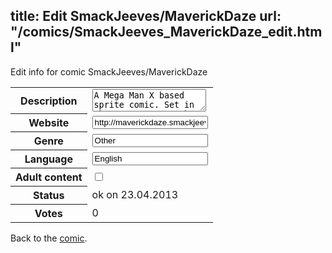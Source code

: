 title: Edit SmackJeeves/MaverickDaze
url: "/comics/SmackJeeves_MaverickDaze_edit.html"
---
Edit info for comic SmackJeeves/MaverickDaze

<form name="comic" action="http://gaepostmail.appengine.com/comic" name="post">
<table class="comicinfo">
<tr>
<th>Description</th><td><textarea name="description">A Mega Man X based sprite comic. Set in the year 22XX as the Hunters must face their most challenging threat yet!</textarea></td>
</tr>
<tr>
<th>Website</th><td><input type="text" name="url" value="http://maverickdaze.smackjeeves.com/comics/"/></td>
</tr>
<tr>
<th>Genre</th><td><input type="text" name="genre" value="Other"/></td>
</tr>
<tr>
<th>Language</th><td><input type="text" name="language" value="English"/></td>
</tr>
<tr>
<th>Adult content</th><td><input type="checkbox" name="adult" value="adult" /></td>
</tr>
<tr>
<th>Status</th><td>ok on 23.04.2013</td>
</tr>
<tr>
<th>Votes</th><td>0</div></td>
</tr>
</table>
</form>

Back to the [comic](/comics/SmackJeeves_MaverickDaze.html).
